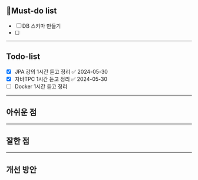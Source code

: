 ## 🔴Must-do list
- [ ] DB 스키마 만들기
- [ ] 
---
## Todo-list
- [x] JPA 강의 1시간 듣고 정리 ✅ 2024-05-30
- [x] 자바TPC 1시간 듣고 정리 ✅ 2024-05-30
- [ ] Docker 1시간 듣고 정리
---
## 아쉬운 점


---
## 잘한 점

---
## 개선 방안
